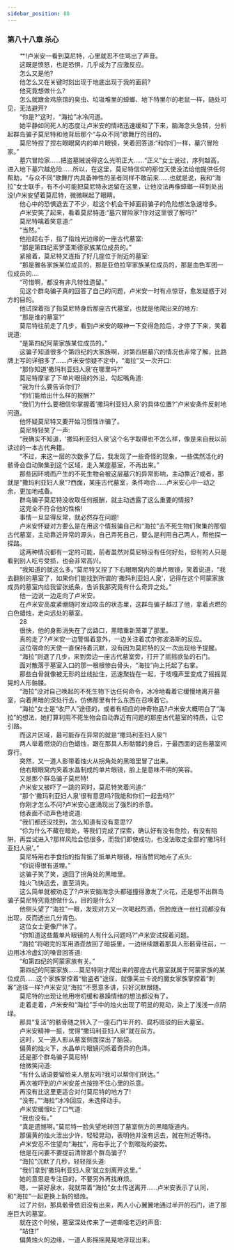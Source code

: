 ```yaml
---
sidebar_position: 88
---
```

### 第八十八章 杀心  


　　艹!卢米安一看到莫尼特，心里就忍不住骂出了声音。  
　　这既是愤怒，也是恐惧，几乎成为了应激反应。  
　　怎么又是他?  
　　他怎么又在关键时刻出现于地底出现于我的面前?  
　　他究竟想做什么?  
　　怎么就跟金鸡旅馆的臭虫、垃圾堆里的蟑螂、地下特里尔的老鼠一样，随处可见，无法避开?  
　　“你是?”这时，“海拉”冰冷问道。  
　　她平静如同死人的态度让卢米安的情绪迅速缓和了下来，脑海念头急转，分析起群岛骗子莫尼特和他背后那个“与众不同”歌舞厅的目的。  
　　莫尼特捏了捏右眼眼窝内的单片眼镜，笑着回答道:“和你们一样，墓穴冒险家。”  
　　墓穴冒险家……把盗墓贼说得这么光明正大……“正义”女士说过，序列越高，进入地下墓穴越危险……所以，在这里，莫尼特信仰的那位天使没法给他提供任何帮助，“与众不同”歌舞厅内具备神性的圣者同样不敢前来……也就是说，我和“海拉”女士联手，有不小可能把莫尼特永远留在这里，让他没法再像蟑螂一样到处出没!卢米安望着莫尼特，微微眯起了眼睛。  
　　他心中的恐惧退去了不少，趁这个机会干掉面前骗子的危险想法急速增多。  
　　卢米安笑了起来，看着莫尼特道:“墓穴冒险家?你对这里很了解吗?”  
　　莫尼特噙着笑意道:“  
　　“当然。”  
　　他抬起右手，指了指烛光边缘的一座古代墓室:  
　　“那是第四纪索罗亚斯德家族某位成员的。”  
　　紧接着，莫尼特又连指了好几座位于附近的墓室:  
　　“那是雅各家族某位成员的，那是亚伯拉罕家族某位成员的，那是血色军团一位成员的….  
　　“可惜啊，都没有非凡特性遗留。”  
　　见这个群岛骗子真的回答了自己的问题，卢米安一时有点惊讶，愈发疑惑于对方的目的。  
　　他试探着指了指莫尼特身后那座古代墓室，也就是他爬出来的地方:  
　　“那是谁的墓室?”  
　　莫尼特往前走了几步，看到卢米安的眼神一下变得危险后，才停了下来，笑着说道:  
　　“是第四纪阿蒙家族某位成员的。”  
　　这骗子知道很多个第四纪的大家族啊，对第四层墓穴的情况也非常了解，比路牌上写的详细多了……卢米安惊疑不定中，“海拉”又一次开口:  
　　“那你知道'撒玛利亚妇人泉’在哪里吗?”  
　　莫尼特摩挲了下单片眼镜的外沿，勾起嘴角道:  
　　“我为什么要告诉你们?  
　　“你们能给出什么样的报酬?”  
　　“我们为什么要相信你掌握着'撒玛利亚妇人泉’的具体位置?”卢米安条件反射地问道。  
　　他怀疑莫尼特又要开始习惯性诈骗了。  
　　莫尼特轻笑了一声:  
　　“我确实不知道，'撒玛利亚妇人泉’这个名字取得也不怎么样，像是来自我以前读过的一本古代典籍。  
　　“不过，来这一层的次数多了后，我发现了一些奇怪的现象，一些偶然活化的骸骨会自动聚集到这个区域，走入某座墓室，不再出来。”  
　　那些因环境而产生的不死生物会被这层墓穴的异常影响，主动靠近?或者，那就是“撒玛利亚妇人泉”?西面，某座古代墓室，条件吻合……卢米安心中一动之余，更加地戒备。  
　　群岛骗子莫尼特没收取任何报酬，就主动透露了这么重要的情报?  
　　这完全不符合他的性格!  
　　事情一旦显得反常，就必然存在问题!  
　　卢米安怀疑对方要么是在用这个情报骗自己和“海拉”去不死生物们聚集的那個古代墓室，主动靠近异常的源头，自己弄死自己，要么是利用自己两人，帮他探一探路。  
　　这两种情况都有一定的可能，前者虽然对莫尼特没有任何好处，但有的人只是看到别人吃亏受损，也会非常高兴。  
　　“我知道的就这么多。”莫尼特又捏了下右眼眼窝内的单片眼镜，笑着说道，“我去翻别的墓室了，如果你们能找到所谓的'撒玛利亚妇人泉’，记得在这个阿蒙家族成员的墓室内给我留张纸条，告诉我那究竟有什么奇异之处。”  
　　他一边说一边走向了卢米安。  
　　在卢米安高度紧绷随时发动攻击的状态里，这群岛骗子越过了他，拿着点燃的白色蜡烛，走向远处的墓室。  
　　28  
　　很快，他的身影消失在了岔路口，黑暗重新笼罩了那里。  
　　真的走了?卢米安一边警惕着意外，一边关注着忒尔弥波洛斯的反应。  
　　这位宿命的天使一直保持着沉默，没有因为莫尼特的又一次出现给予提醒。  
　　“海拉”则退了几步，来到旁边一座古代墓室旁，打开了摇摇欲坠的石门。  
　　面对散落于墓室入口的那一根根惨白骨头，“海拉”向上托起了右掌。  
　　那些白骨就像被无形的丝线扯住，迅速聚拢在一起，于吱嘎声里变成了摇摇晃晃的人形骷髅。  
　　“海拉”没对自己唤起的不死生物下达任何命令，冰冷地看着它缓慢地离开墓室，向着黑暗的深处行去，仿佛那里有什么东西在召唤着它。  
　　“海拉”女士是“收尸人”途径的，或者有相应的神奇物品?卢米安大概明白了“海拉”的想法，她打算利用不死生物会自动靠近有问题的那座古代墓室的特质，让它引路。  
　　而这片区域，最可能存在异常的就是“撒玛利亚妇人泉”!  
　　两人举着燃烧的白色蜡烛，跟在那具人形骷髅的身后，于最西面的这些墓室间穿行。  
　　突然，又一道人影带着烛火从拐角处的黑暗里冒了出来。  
　　他右眼眼窝内夹着水晶制成的单片眼镜，脸上是意味不明的笑容。  
　　又是那个群岛骗子莫尼特!  
　　卢米安又被吓了一跳的同时，莫尼特笑着问道:“  
　　“那个'撒玛利亚妇人泉’很有意思吗?我能和你们一起去吗?”  
　　你刚才怎么不问?卢米安心底涌现出了强烈的杀意。  
　　他表面不动声色地说道:  
　　“我们都还没找到，怎么知道有没有意思?7  
　　“伱为什么不藏在暗处，等我们完成了探索，确认好有没有危险，有没有陷阱，再尝试进入?那样风险会低很多，而我们即使成功，也没法取走全部的'撒玛利亚妇人泉’。”  
　　莫尼特用右手食指的指背抵了抵单片眼镜，相当赞同地点了点头:  
　　“你说得很有道理。”  
　　这骗子笑了笑，退回了拐角处的黑暗里。  
　　烛火飞快远去，直至消失。  
　　这么简单就被劝走了?卢米安脑海念头都碰撞得激发了火花，还是想不出群岛骗子莫尼特究竟想做什么，目的是什么?  
　　他侧头望了“海拉”一眼，发现对方又一次喝起烈酒，但脸庞连一丝红润都没有出现，反而透出几分青色。  
　　这位女士更像尸体了。  
　　“你知道这些戴单片眼镜的人有什么问题吗?”卢米安试探着问题。  
　　“海拉”将喝完的军用酒壶放回了暗袋里，一边继续跟着那具人形骸骨往前，一边用冰冷虚幻的嗓音回答道:  
　　“和第四纪的阿蒙家族有关。”  
　　第四纪的阿蒙家族……莫尼特刚才爬出来的那座古代墓室就属于阿蒙家族的某位成员……这个家族掌控着“偷盗者”途径，就像芙兰卡说的魔女家族掌控着“刺客”途径一样?卢米安见“海拉”不愿意多讲，只好沉默跟随。  
　　莫尼特的出现让他用唠叨缓和暴躁情绪的想法都没有了。  
　　走着走着，卢米安和“海拉”手中的烛火出现了明显的晃动，染上了浅浅一点阴绿。  
　　那具“复活”的骸骨随之转入了一座石门半开的、腐朽斑驳的巨大墓室。  
　　卢米安精神一振，觉得“撒玛利亚妇人泉”就在前方。  
　　这时，又一道人影从墓室侧面探出了脑袋。  
　　偏黄的烛火下，水晶单片眼镜闪烁着奇异的色泽。  
　　还是那个群岛骗子莫尼特!  
　　他微笑问道:  
　　“有什么话语要留给亲人朋友吗?我可以帮你们转达。”  
　　再次被吓到的卢米安差点按捺不住心里的杀意。  
　　再没有比这里更适合对付莫尼特的地方了!  
　　“没有。”“海拉”冰冷回应，未选择动手。  
　　卢米安缓慢吐了口气道:  
　　“我也没有。”  
　　“真是遗憾啊。”莫尼特一脸失望地转回了墓室侧方的黑暗隧道内。  
　　那偏黄的烛火泄出少许，轻轻晃动，表明他并没有远去，就在附近等待。  
　　卢米安忍不住望向“海拉”，用右手比了个割喉咙的姿势。  
　　他是在问要不要提前清除那个群岛骗子?  
　　“海拉”沉默了几秒，轻轻摇头道:  
　　“我们拿到'撒玛利亚妇人泉’就立刻离开这里。”  
　　她的意思是专注目的，不要另外再找麻烦。  
　　嗯，一装好泉水，我就带着“海拉”女士传送离开……卢米安表示了认同，和“海拉”一起更换上新的蜡烛。  
　　过了片刻，那具骸骨依旧没有出来，两人小心翼翼地通过半开的石门，进了那座巨大的墓室。  
　　就在这个时候，墓室深处传来了一道嘶哑老迈的声音:  
　　“站住!”  
　　偏黄烛火的边缘，一道人影摇摇晃晃地浮现出来。  
